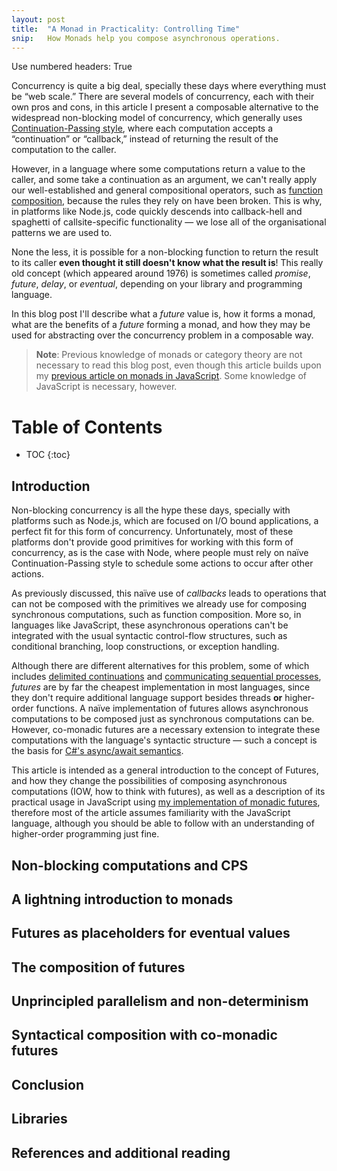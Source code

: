 ```yaml
---
layout: post
title:  "A Monad in Practicality: Controlling Time"
snip:   How Monads help you compose asynchronous operations.
---
```


Use numbered headers: True

<!-- * * * -->

Concurrency is quite a big deal, specially these days where everything must be
“web scale.” There are several models of concurrency, each with their own pros
and cons, in this article I present a composable alternative to the widespread
non-blocking model of concurrency, which generally uses
[Continuation-Passing style](cps), where each computation accepts a
“continuation” or “callback,” instead of returning the result of the
computation to the caller.

However, in a language where some computations return a value to the caller,
and some take a continuation as an argument, we can't really apply our
well-established and general compositional operators, such as
[function composition][], because the rules they rely on have been broken. This
is why, in platforms like Node.js, code quickly descends into callback-hell and
spaghetti of callsite-specific functionality — we lose all of the
organisational patterns we are used to.

None the less, it is possible for a non-blocking function to return the result
to its caller **even thought it still doesn't know what the result is**! This
really old concept (which appeared around 1976) is sometimes called *promise*,
*future*, *delay*, or *eventual*, depending on your library and programming
language.

In this blog post I'll describe what a *future* value is, how it forms a monad,
what are the benefits of a *future* forming a monad, and how they may be used
for abstracting over the concurrency problem in a composable way.

> **Note**: Previous knowledge of monads or category theory are not necessary
> to read this blog post, even though this article builds upon my
> [previous article on monads in JavaScript][failures]. Some knowledge of
> JavaScript is necessary, however.

[cps]: http://matt.might.net/articles/by-example-continuation-passing-style/
[function composition]: http://en.wikipedia.org/wiki/Function_composition
[failures]: http://robotlolita.github.io/2013/12/08/a-monad-in-practicality-first-class-failiures.html



# Table of Contents
 *  TOC
{:toc}

## Introduction

Non-blocking concurrency is all the hype these days, specially with platforms
such as Node.js, which are focused on I/O bound applications, a perfect fit for
this form of concurrency. Unfortunately, most of these platforms don't provide
good primitives for working with this form of concurrency, as is the case with
Node, where people must rely on naïve Continuation-Passing style to schedule
some actions to occur after other actions.

As previously discussed, this naïve use of *callbacks* leads to operations that
can not be composed with the primitives we already use for composing
synchronous computations, such as function composition. More so, in languages
like JavaScript, these asynchronous operations can't be integrated with the
usual syntactic control-flow structures, such as conditional branching, loop
constructions, or exception handling.

Although there are different alternatives for this problem, some of which
includes [delimited continuations][] and
[communicating sequential processes][], *futures* are by far the cheapest
implementation in most languages, since they don't require additional language
support besides threads **or** higher-order functions. A naïve implementation
of futures allows asynchronous computations to be composed just as synchronous
computations can be. However, co-monadic futures are a necessary extension to
integrate these computations with the language's syntactic structure — such a
concept is the basis for [C#'s async/await semantics][async-await].

This article is intended as a general introduction to the concept of Futures,
and how they change the possibilities of composing asynchronous computations
(IOW, how to think with futures), as well as a description of its practical
usage in JavaScript using [my implementation of monadic futures][data.future],
therefore most of the article assumes familiarity with the JavaScript language,
although you should be able to follow with an understanding of higher-order
programming just fine.

[delimited continuations]: http://axisofeval.blogspot.com.br/2011/07/some-nice-paperz.html
[communicating sequential processes]: http://www.usingcsp.com/
[async-await]: http://research.microsoft.com/en-us/um/people/gmb/papers/cs5full.pdf
[data.future]: https://github.com/folktale/data.future


## Non-blocking computations and CPS



## A lightning introduction to monads
## Futures as placeholders for eventual values
## The composition of futures
## Unprincipled parallelism and non-determinism
## Syntactical composition with co-monadic futures
## Conclusion
## Libraries
## References and additional reading
